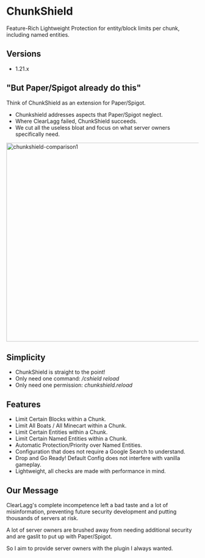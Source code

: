 # ChunkShield
Feature-Rich Lightweight Protection for entity/block limits per chunk, including named entities.

## Versions
- 1.21.x

## "But Paper/Spigot already do this"
Think of ChunkShield as an extension for Paper/Spigot. 
- Chunkshield addresses aspects that Paper/Spigot neglect.
- Where ClearLagg failed, ChunkShield succeeds.
- We cut all the useless bloat and focus on what server owners specifically need.

<img width="550" height="520" alt="chunkshield-comparison1" src="https://github.com/user-attachments/assets/c844361e-b8e1-446b-919e-37edceda1cd5" />


## Simplicity
- ChunkShield is straight to the point!
- Only need one command: */cshield reload*
- Only need one permission: *chunkshield.reload*

## Features
- Limit Certain Blocks within a Chunk.
- Limit All Boats / All Minecart within a Chunk.
- Limit Certain Entities within a Chunk.
- Limit Certain Named Entities within a Chunk.
- Automatic Protection/Priority over Named Entities.
- Configuration that does not require a Google Search to understand.
- Drop and Go Ready! Default Config does not interfere with vanilla gameplay.
- Lightweight, all checks are made with performance in mind.

## Our Message
ClearLagg's complete incompetence left a bad taste and a lot of misinformation, preventing future security development and putting thousands of servers at risk.

A lot of server owners are brushed away from needing additional security and are gaslit to put up with Paper/Spigot.

So I aim to provide server owners with the plugin I always wanted.
